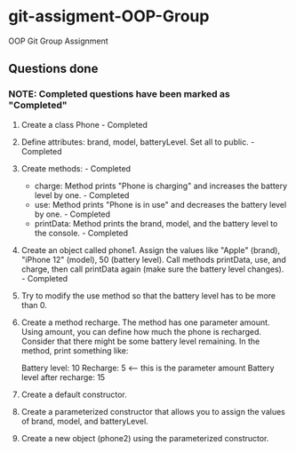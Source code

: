 # git-assigment-OOP-Group
OOP Git Group Assignment

## Questions done

### NOTE: Completed questions have been marked as "Completed"

1. Create a class Phone - Completed

2. Define attributes: brand, model, batteryLevel. Set all to public. - Completed

3. Create methods: - Completed

   - charge: Method prints "Phone is charging" and increases the battery level by one. - Completed
   - use: Method prints "Phone is in use" and decreases the battery level by one. - Completed
   - printData: Method prints the brand, model, and the battery level to the console. - Completed

4. Create an object called phone1. Assign the values like "Apple" (brand), "iPhone 12" (model), 50 (battery level). Call methods printData, use, and charge, then call printData again (make sure the battery level changes). - Completed

5. Try to modify the use method so that the battery level has to be more than 0.

6. Create a method recharge. The method has one parameter amount. Using amount, you can define how much the phone is recharged. Consider that there might be some battery level remaining. In the method, print something like:

   Battery level: 10
   Recharge: 5 <-- this is the parameter amount
   Battery level after recharge: 15

7. Create a default constructor.

8. Create a parameterized constructor that allows you to assign the values of brand, model, and batteryLevel.

9. Create a new object (phone2) using the parameterized constructor.

